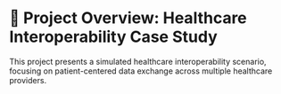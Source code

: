 # 🏤 Project Overview: Healthcare Interoperability Case Study
This project presents a simulated healthcare interoperability scenario, focusing on patient-centered data exchange across multiple healthcare providers.
